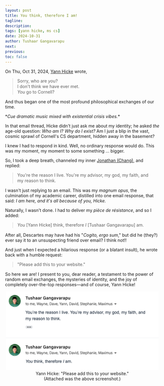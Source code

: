 ```yaml
---
layout: post
title: You think, therefore I am!
tagline:
description:
tags: [yann hicke, ms cs]
date: 2024-10-31
author: Tushaar Gangavarapu
next:
previous:
toc: false
---
```


On Thu, Oct 31, 2024, [Yann Hicke](https://yannhicke.github.io/) wrote,

<blockquote>
    <p style="line-height: 1.3; margin: 0;">
        Sorry, who are <i>you</i>? <br>
        I don't think we have ever met. <br>
        <i>You</i> go to Cornell?
    </p>
</blockquote>

And thus began one of the most profound philosophical exchanges of our time.

\*<i>Cue dramatic music mixed with existential crisis vibes.</i>\*

In that email thread, Hicke didn't just ask me about my identity; he asked <i>the</i>
age-old question: <i>Who am I? Why do I exist?</i> Am I just a blip in the vast,
cosmic sprawl of Cornell's CS department, hidden away in the basement?

I knew I had to respond in kind. Well, no ordinary response would do. This was
my moment, my moment to some something ... bigger.

So, I took a deep breath, channeled my inner
[Jonathan (Chang)](https://www.cs.cornell.edu/~jpchang/), and replied:

<blockquote>
    <p style="line-height: 1.3; margin: 0;">
        You're the reason I live. You're my advisor, my god, my faith, and <br>
        my reason to think.
    </p>
</blockquote>

I wasn't just replying to an email. This was my <i>magnum opus</i>, the culmination of
my academic career, distilled into one email response, that said: <i>I am here, and it's
all because of you, Hicke.</i>

Naturally, I wasn't done. I had to deliver my <i>pièce de résistance</i>, and so I
added:

<blockquote>
    <p style="line-height: 1.3; margin: 0;">
        <i>You</i> [Yann Hicke] think, therefore <i>I</i> [Tushaar Gangavarapu] am.
    </p>
</blockquote>

After all, Descartes may have had his "<i>Cogito, ergo sum</i>," but did he (they?) ever
say it to an unsuspecting friend over email? I think not!!

And just when I expected a hilarious response (or a blatant insult), he wrote back with
a humble request:

<blockquote>
    <p style="line-height: 1.3; margin: 0;">
        "Please add this to your website."
    </p>
</blockquote>

So here we are! I present to you, dear reader, a testament to the power of random
email exchanges, the mysteries of identity, and the joy of completely over-the-top
responses—and of course, Yann Hicke!

<div align="center">
    <img 
        title="" 
        src="./imgs/yann.png" 
        alt="" 
        width="500" 
        data-align="center"
    />
    <br/>
    Yann Hicke: "Please add this to your website." 
    <br/>
    (Attached was the above screenshot.)
</div>
